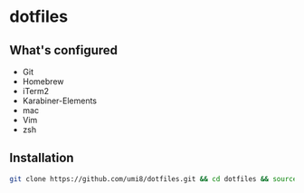 # dotfiles

## What's configured

- Git
- Homebrew
- iTerm2
- Karabiner-Elements
- mac
- Vim
- zsh

## Installation

```sh
git clone https://github.com/umi8/dotfiles.git && cd dotfiles && source install.sh
```
